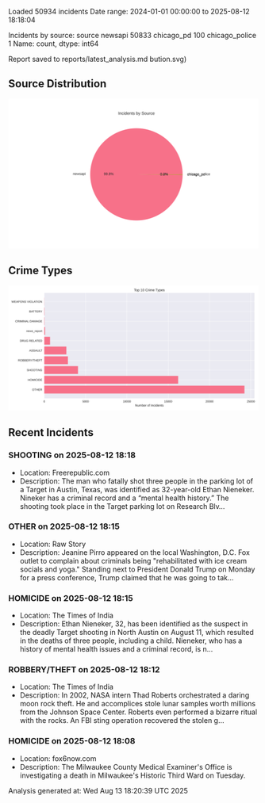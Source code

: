 
Loaded 50934 incidents
Date range: 2024-01-01 00:00:00 to 2025-08-12 18:18:04

Incidents by source:
source
newsapi           50833
chicago_pd          100
chicago_police        1
Name: count, dtype: int64

Report saved to reports/latest_analysis.md
bution.svg)

## Source Distribution
![Source Distribution](images/source_distribution.svg)

## Crime Types
![Crime Types](images/crime_types.svg)

## Recent Incidents

### SHOOTING on 2025-08-12 18:18
- Location: Freerepublic.com
- Description: The man who fatally shot three people in the parking lot of a Target in Austin, Texas, was identified as 32-year-old Ethan Nieneker. Nineker has a criminal record and a “mental health history.” The shooting took place in the Target parking lot on Research Blv…


### OTHER on 2025-08-12 18:15
- Location: Raw Story
- Description: Jeanine Pirro appeared on the local Washington, D.C. Fox outlet to complain about criminals being "rehabilitated with ice cream socials and yoga." Standing next to President Donald Trump on Monday for a press conference, Trump claimed that he was going to tak…


### HOMICIDE on 2025-08-12 18:15
- Location: The Times of India
- Description: Ethan Nieneker, 32, has been identified as the suspect in the deadly Target shooting in North Austin on August 11, which resulted in the deaths of three people, including a child. Nieneker, who has a history of mental health issues and a criminal record, is n…


### ROBBERY/THEFT on 2025-08-12 18:12
- Location: The Times of India
- Description: In 2002, NASA intern Thad Roberts orchestrated a daring moon rock theft. He and accomplices stole lunar samples worth millions from the Johnson Space Center. Roberts even performed a bizarre ritual with the rocks. An FBI sting operation recovered the stolen g…


### HOMICIDE on 2025-08-12 18:08
- Location: fox6now.com
- Description: The Milwaukee County Medical Examiner's Office is investigating a death in Milwaukee's Historic Third Ward on Tuesday.

Analysis generated at: Wed Aug 13 18:20:39 UTC 2025
